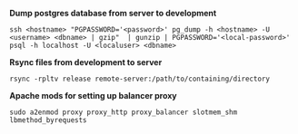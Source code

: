 **Dump postgres database from server to development**

`
ssh <hostname>
    "PGPASSWORD='<password>' pg_dump -h <hostname> -U <username> <dbname> | gzip" 
    | gunzip | PGPASSWORD='<local-password>' psql -h localhost -U <localuser> <dbname>
`

**Rsync files from development to server**

`rsync -rpltv release remote-server:/path/to/containing/directory`

**Apache mods for setting up balancer proxy**

`sudo a2enmod proxy proxy_http proxy_balancer slotmem_shm lbmethod_byrequests`

